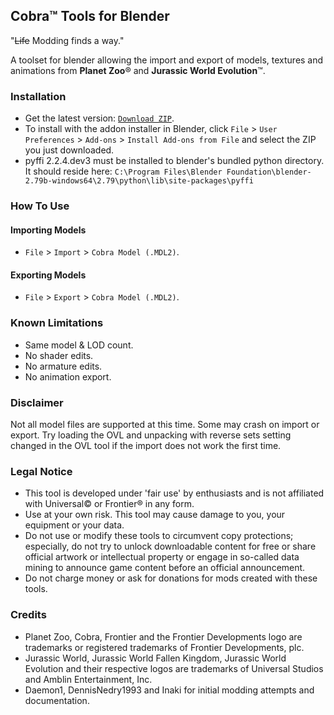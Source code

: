 ## Cobra™ Tools for Blender

"~~Life~~ Modding finds a way."

A toolset for blender allowing the import and export of models, textures and animations from **Planet Zoo**® and **Jurassic World Evolution**™.


### Installation
- Get the latest version: [`Download ZIP`](https://github.com/HENDRIX-ZT2/cobra-blender/archive/master.zip).
- To install with the addon installer in Blender, click `File` > `User Preferences` > `Add-ons` > `Install Add-ons from File` and select the ZIP you just downloaded.
- pyffi 2.2.4.dev3 must be installed to blender's bundled python directory. It should reside here: `C:\Program Files\Blender Foundation\blender-2.79b-windows64\2.79\python\lib\site-packages\pyffi`


### How To Use

#### Importing Models
- `File` > `Import` > `Cobra Model (.MDL2)`.

#### Exporting Models
- `File` > `Export` > `Cobra Model (.MDL2)`.

### Known Limitations
- Same model & LOD count.
- No shader edits.
- No armature edits.
- No animation export.

### Disclaimer
Not all model files are supported at this time. Some may crash on import or export. Try loading the OVL and unpacking with reverse sets setting changed in the OVL tool if the import does not work the first time.

### Legal Notice
- This tool is developed under 'fair use' by enthusiasts and is not affiliated with Universal© or Frontier® in any form.
- Use at your own risk. This tool may cause damage to you, your equipment or your data.
- Do not use or modify these tools to circumvent copy protections; especially, do not try to unlock downloadable content for free or share official artwork or intellectual property or engage in so-called data mining to announce game content before an official announcement.
- Do not charge money or ask for donations for mods created with these tools.


### Credits
- Planet Zoo, Cobra, Frontier and the Frontier Developments logo are trademarks or registered trademarks of Frontier Developments, plc.
- Jurassic World, Jurassic World Fallen Kingdom, Jurassic World Evolution and their respective logos are trademarks of Universal Studios and Amblin Entertainment, Inc.
- Daemon1, DennisNedry1993 and Inaki for initial modding attempts and documentation.
